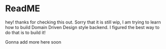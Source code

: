 # ReadME

hey! thanks for checking this out. Sorry that it is still wip, I am trying to
learn how to build Domain Driven Design style backend. I figured the best way to
do that is to build it!


Gonna add more here soon

